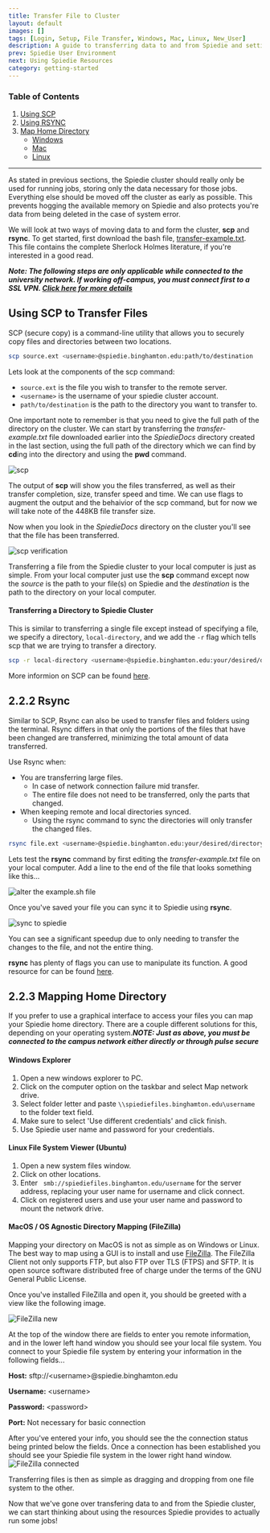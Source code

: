 ```yaml
---
title: Transfer File to Cluster
layout: default
images: []
tags: [Login, Setup, File Transfer, Windows, Mac, Linux, New_User]
description: A guide to transferring data to and from Spiedie and setting up network drives. 
prev: Spiedie User Environment
next: Using Spiedie Resources
category: getting-started
---
```


### Table of Contents 

1. [Using SCP](#SCP)
2. [Using RSYNC](#rsync)
3. [Map Home Directory](#Home_dir)
    * [Windows](#windows_map_home)
    * [Mac](#mac_map_home)
    * [Linux](#linux_map_home)

<hr/>
As stated in previous sections, the Spiedie cluster should really only be used for running jobs, storing only the data necessary for those jobs. Everything else should be moved off the cluster as early as possible. This prevents hogging the available memory on Spiedie and also protects you're data from being deleted in the case of system error. 

We will look at two ways of moving data to and form the cluster, **scp** and **rsync**. To get started, first download the bash file, <a href="../download/transfer-example.txt" download>transfer-example.txt</a>. This file contains the complete Sherlock Holmes literature, if you're interested in a good read.

***Note: The following steps are only applicable while connected to the university network. If working off-campus, you must connect first to a SSL VPN. [Click here for more details](login.html)*** 


## <a name="SCP"></a> Using SCP to Transfer Files 

SCP (secure copy) is a command-line utility that allows you to securely copy files and directories between two locations.  

``` bash
scp source.ext <username>@spiedie.binghamton.edu:path/to/destination
``` 
Lets look at the components of the scp command:

* `source.ext` is the file you wish to transfer to the remote server.
* `<username>` is the username of your spiedie cluster account.
* `path/to/destination` is the path to the directory you want to transfer to.

One important note to remember is that you need to give the full path of the directory on the cluster. We can start by transferring the *transfer-example.txt* file downloaded earlier into the *SpiedieDocs* directory created in the last section, using the full path of the directory which we can find by **cd**ing into the directory and using the **pwd** command.

![scp](../assets/images/data-transfer/scp.png)

The output of **scp** will show you the files transferred, as well as their transfer completion, size, transfer speed and time. We can use flags to augment the output and the behaivior of the scp command, but for now we will take note of the 448KB file transfer size.

Now when you look in the *SpiedieDocs* directory on the cluster you'll see that the file has been transferred.

![scp verification](../assets/images/data-transfer/transfer-valid.png)

Transferring a file from the Spiedie cluster to your local computer is just as simple. From your local computer just use the **scp** command except now the *source* is the path to your file(s) on Spiedie and the *destination* is the path to the directory on your local computer.

#### Transferring a Directory to Spiedie Cluster

This is similar to transferring a single file except instead of specifying a file, we specify a directory, `local-directory`, and we add the `-r` flag which tells scp that we are trying to transfer a directory.

``` bash 
scp -r local-directory <username>@spiedie.binghamton.edu:your/desired/destination
```
More informion on SCP can be found <a href='https://linuxize.com/post/how-to-use-scp-command-to-securely-transfer-files/' target="_blank">here</a>.


## <a name="RSYNC"> </a> 2.2.2 Rsync

Similar to SCP, Rsync can also be used to transfer files and folders using the terminal. Rsync differs in that only the portions of the files that have been changed are transferred, minimizing the total amount of data transferred.

Use Rsync when:
  * You are transferring large files.
    * In case of network connection failure mid transfer.
    * The entire file does not need to be transferred, only the parts that changed.
  * When keeping remote and local directories synced.
    * Using the rsync command to sync the directories will only transfer the changed files.

``` bash 
rsync file.ext <username>@spiedie.binghamton.edu:your/desired/directory 
```

Lets test the **rsync** command by first editing the *transfer-example.txt* file on your local computer. Add a line to the end of the file that looks something like this...

![alter the  example.sh file](../assets/images/data-transfer/example-file-changed.png)


Once you've saved your file you can sync it to Spiedie using **rsync**.

![sync to spiedie](../assets/images/data-transfer/rsync.png)

You can see a significant speedup due to only needing to transfer the changes to the file, and not the entire thing.


**rsync** has plenty of flags you can use to manipulate its function. A good resource for can be found <a href='https://www.digitalocean.com/community/tutorials/how-to-use-rsync-to-sync-local-and-remote-directories' target="_blank">here</a>.


## <a name= "Home_dir"> </a>2.2.3 Mapping Home Directory

If you prefer to use a graphical interface to access your files you can map your Spiedie home directory. There are a couple different solutions for this, depending on your operating system.***NOTE: Just as above, you must be connected to the campus network either directly or through pulse secure***

#### <a name="windows_map_home"> </a> Windows Explorer
1. Open a new windows explorer to PC.
2. Click on the computer option on the taskbar and select Map network drive.
3. Select folder letter and paste ```\\spiediefiles.binghamton.edu\username``` to the folder text field. 
4. Make sure to select 'Use different credentials' and click finish.
5. Use Spiedie user name and password for your credentials.

#### <a name="linux_map_home"> </a> Linux File System Viewer (Ubuntu)
1. Open a new system files window.
2. Click on other locations.
3. Enter ``` smb://spiediefiles.binghamton.edu/username``` for the server address, replacing your user name for username and click connect.
4. Click on registered users and use your user name and password to mount the network drive.

#### <a name="mac_map_home"></a> MacOS / OS Agnostic Directory Mapping (FileZilla)

Mapping your directory on MacOS is not as simple as on Windows or Linux. The best way to map using a GUI is to install and use <a href='https://filezilla-project.org/' target='_blank'>FileZilla</a>. The FileZilla Client not only supports FTP, but also FTP over TLS (FTPS) and SFTP. It is open source software distributed free of charge under the terms of the GNU General Public License.

Once you've installed FileZilla and open it, you should be greeted with a view like the following image.

![FileZilla new](../assets/images/data-transfer/filezilla-new.png)

At the top of the window there are fields to enter you remote information, and in the lower left hand window you should see your local file system. You connect to your Spiedie file system by entering your information in the following fields...


**Host:** sftp://\<username>@spiedie.binghamton.edu 

**Username:** \<username> 

**Password:** \<password> 

**Port:** Not necessary for basic connection

After you've entered your info, you should see the the connection status being printed below the fields. Once a connection has been established you should see your Spiedie file system in the lower right hand window. 
![FileZilla connected](../assets/images/data-transfer/filezilla-connected.png)

Transferring files is then as simple as dragging and dropping from one file system to the other.

Now that we've gone over transfering data to and from the Spiedie cluster, we can start thinking about using the resources Spiedie provides to actually run some jobs!





